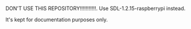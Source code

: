 DON'T USE THIS REPOSITORY!!!!!!!!!!!.
Use SDL-1.2.15-raspberrypi instead.

It's kept for documentation purposes only.
